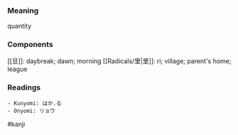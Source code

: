### Meaning

quantity

### Components

[[旦]]: daybreak; dawn; morning [[Radicals/里|里]]: ri; village; parent's home; league

### Readings

```
- Kunyomi: はか.る
- Onyomi: リョウ
```

#kanji